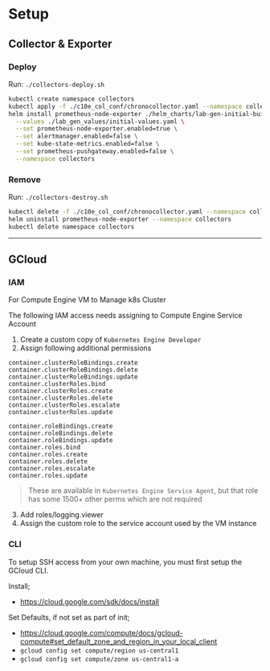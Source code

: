 # Setup

## Collector & Exporter

### Deploy

Run: `./collectors-deploy.sh`

```bash
kubectl create namespace collectors
kubectl apply -f ./c10e_col_conf/chronocollector.yaml --namespace collectors
helm install prometheus-node-exporter ./helm_charts/lab-gen-initial-build/charts/prometheus \
  --values ./lab_gen_values/initial-values.yaml \
  --set prometheus-node-exporter.enabled=true \
  --set alertmanager.enabled=false \
  --set kube-state-metrics.enabled=false \
  --set prometheus-pushgateway.enabled=false \
  --namespace collectors
```

### Remove

Run: `./collectors-destroy.sh`

```bash
kubectl delete -f ./c10e_col_conf/chronocollector.yaml --namespace collectors
helm uninstall prometheus-node-exporter --namespace collectors
kubectl delete namespace collectors
```

---

## GCloud

### IAM

For Compute Engine VM to Manage k8s Cluster

The following IAM access needs assigning to Compute Engine Service Account

1. Create a custom copy of `Kubernetes Engine Developer`
2. Assign following additional permissions

```
container.clusterRoleBindings.create
container.clusterRoleBindings.delete
container.clusterRoleBindings.update
container.clusterRoles.bind
container.clusterRoles.create
container.clusterRoles.delete
container.clusterRoles.escalate
container.clusterRoles.update

container.roleBindings.create
container.roleBindings.delete
container.roleBindings.update
container.roles.bind
container.roles.create
container.roles.delete
container.roles.escalate
container.roles.update
```

> These are available in `Kubernetes Engine Service Agent`, but that role has some 1500+ other perms which are not required

3. Add roles/logging.viewer
4. Assign the custom role to the service account used by the VM instance

### CLI

To setup SSH access from your own machine, you must first setup the GCloud CLI.

Install;

- <https://cloud.google.com/sdk/docs/install>

Set Defaults, if not set as part of init;

- <https://cloud.google.com/compute/docs/gcloud-compute#set_default_zone_and_region_in_your_local_client>
- `gcloud config set compute/region us-central1`
- `gcloud config set compute/zone us-central1-a`
